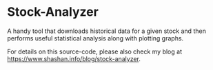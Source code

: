 # Stock-Analyzer
A handy tool that downloads historical data for a given stock and then performs useful statistical analysis along with plotting graphs.

For details on this source-code, please also check my blog at https://www.shashan.info/blog/stock-analyzer.
